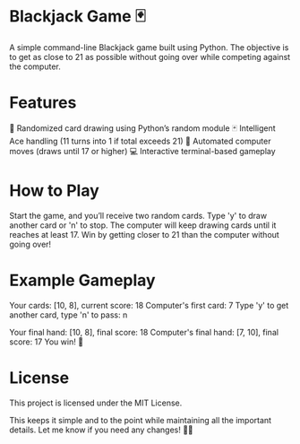 # Blackjack Game 🃏
A simple command-line Blackjack game built using Python. The objective is to get as close to 21 as possible without going over while competing against the computer.

# Features
🎲 Randomized card drawing using Python’s random module
🃏 Intelligent Ace handling (11 turns into 1 if total exceeds 21)
🤖 Automated computer moves (draws until 17 or higher)
💻 Interactive terminal-based gameplay

# How to Play
Start the game, and you’ll receive two random cards.
Type 'y' to draw another card or 'n' to stop.
The computer will keep drawing cards until it reaches at least 17.
Win by getting closer to 21 than the computer without going over!

# Example Gameplay

Your cards: [10, 8], current score: 18
Computer's first card: 7
Type 'y' to get another card, type 'n' to pass: n

Your final hand: [10, 8], final score: 18
Computer's final hand: [7, 10], final score: 17
You win! 🎉

# License
This project is licensed under the MIT License.

This keeps it simple and to the point while maintaining all the important details. Let me know if you need any changes! 🚀😊